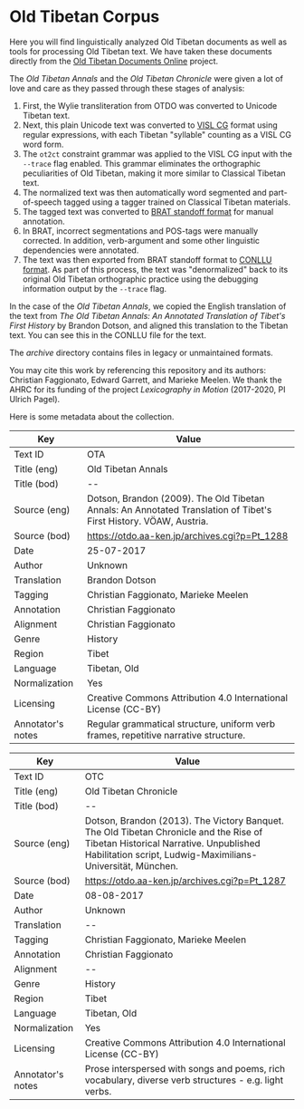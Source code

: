# Old Tibetan Corpus
Here you will find linguistically analyzed Old Tibetan documents as well as tools for processing Old Tibetan text. We have taken these documents directly from the [Old Tibetan Documents Online](https://otdo.aa-ken.jp/) project.

The _Old Tibetan Annals_ and the _Old Tibetan Chronicle_ were given a lot of love and care as they passed through these stages of analysis:

1. First, the Wylie transliteration from OTDO was converted to Unicode Tibetan text.
1. Next, this plain Unicode text was converted to [VISL CG](https://visl.sdu.dk/cg3/single/#stream-vislcg) format using regular expressions, with each Tibetan "syllable" counting as a VISL CG word form.
1. The ```ot2ct``` constraint grammar was applied to the VISL CG input with the ```--trace``` flag enabled. This grammar eliminates the orthographic peculiarities of Old Tibetan, making it more similar to Classical Tibetan text.
1. The normalized text was then automatically word segmented and part-of-speech tagged using a tagger trained on Classical Tibetan materials.
1. The tagged text was converted to [BRAT standoff format](https://brat.nlplab.org/) for manual annotation.
1. In BRAT, incorrect segmentations and POS-tags were manually corrected. In addition, verb-argument and some other linguistic dependencies were annotated.
1. The text was then exported from BRAT standoff format to [CONLLU format](https://universaldependencies.org/format.html). As part of this process, the text was "denormalized" back to its original Old Tibetan orthographic practice using the debugging information output by the ```--trace``` flag.

In the case of the _Old Tibetan Annals_, we copied the English translation of the text from _The Old Tibetan Annals: An Annotated Translation of Tibet's First History_ by Brandon Dotson, and aligned this translation to the Tibetan text. You can see this in the CONLLU file for the text.

The _archive_ directory contains files in legacy or unmaintained formats.

You may cite this work by referencing this repository and its authors: Christian Faggionato, Edward Garrett, and Marieke Meelen. We thank the AHRC for its funding of the project _Lexicography in Motion_ (2017-2020, PI Ulrich Pagel).

Here is some metadata about the collection.

| Key | Value |
| ------------- | ------------- |
| Text ID | OTA |
| Title (eng) | Old Tibetan Annals |
| Title (bod) | -- |
| Source (eng) | Dotson, Brandon (2009). The Old Tibetan Annals: An Annotated Translation of Tibet's First History. VÖAW, Austria. |
| Source (bod) | https://otdo.aa-ken.jp/archives.cgi?p=Pt_1288 |
| Date | 25-07-2017 |
| Author | Unknown |
| Translation | Brandon Dotson |
| Tagging | Christian Faggionato, Marieke Meelen |
| Annotation | Christian Faggionato |
| Alignment | Christian Faggionato |
| Genre | History |
| Region | Tibet |
| Language | Tibetan, Old |
| Normalization | Yes |
| Licensing | Creative Commons Attribution 4.0 International License (CC-BY) |
| Annotator's notes | Regular grammatical structure, uniform verb frames, repetitive narrative structure. |

| Key | Value |
| ------------- | ------------- |
| Text ID | OTC |
| Title (eng) | Old Tibetan Chronicle |
| Title (bod) | -- |
| Source (eng) | Dotson, Brandon (2013). The Victory Banquet. The Old Tibetan Chronicle and the Rise of Tibetan Historical Narrative. Unpublished Habilitation script, Ludwig-Maximilians-Universität, München. |
| Source (bod) | https://otdo.aa-ken.jp/archives.cgi?p=Pt_1287 |
| Date | 08-08-2017 |
| Author | Unknown |
| Translation | -- |
| Tagging | Christian Faggionato, Marieke Meelen |
| Annotation | Christian Faggionato |
| Alignment | -- |
| Genre | History |
| Region | Tibet |
| Language | Tibetan, Old |
| Normalization | Yes |
| Licensing | Creative Commons Attribution 4.0 International License (CC-BY) |
| Annotator's notes | Prose interspersed with songs and poems, rich vocabulary, diverse verb structures - e.g. light verbs. |
